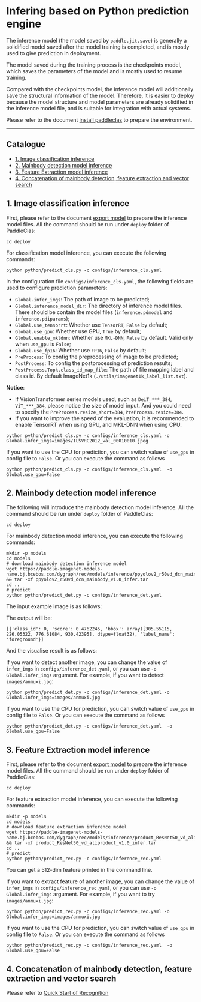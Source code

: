 # Infering based on Python prediction engine

The inference model (the model saved by `paddle.jit.save`) is generally a solidified model saved after the model training is completed, and is mostly used to give prediction in deployment.

The model saved during the training process is the checkpoints model, which saves the parameters of the model and is mostly used to resume training.

Compared with the checkpoints model, the inference model will additionally save the structural information of the model. Therefore, it is easier to deploy because the model structure and model parameters are already solidified in the inference model file, and is suitable for integration with actual systems.

Please refer to the document [install paddleclas](../installation.md) to prepare the environment.

---

## Catalogue

- [1. Image classification inference](#1)
- [2. Mainbody detection model inference](#2)
- [3. Feature Extraction model inference](#3)
- [4. Concatenation of mainbody detection, feature extraction and vector search](#4)


<a name="1"></a>
## 1. Image classification inference

First, please refer to the document [export model](./export_model_en.md) to prepare the inference model files. All the command should be run under `deploy` folder of PaddleClas:

```shell
cd deploy
```

For classification model inference, you can execute the following commands:

```shell
python python/predict_cls.py -c configs/inference_cls.yaml
```

In the configuration file `configs/inference_cls.yaml`, the following fields are used to configure prediction parameters:
* `Global.infer_imgs`: The path of image to be predicted;
* `Global.inference_model_dir`: The directory of inference model files. There should be contain the model files (`inference.pdmodel` and `inference.pdiparams`);
* `Global.use_tensorrt`: Whether use `TensorRT`, `False` by default;
* `Global.use_gpu`: Whether use GPU, `True` by default;
* `Global.enable_mkldnn`: Whether use `MKL-DNN`, `False` by default. Valid only when `use_gpu` is `False`;
* `Global.use_fp16`: Whether use `FP16`, `False` by default;
* `PreProcess`: To config the preprocessing of image to be predicted;
* `PostProcess`: To config the postprocessing of prediction results;
* `PostProcess.Topk.class_id_map_file`: The path of file mapping label and class id. By default ImageNet1k (`./utils/imagenet1k_label_list.txt`).

**Notice**:
* If VisionTransformer series models used, such as `DeiT_***_384`, `ViT_***_384`, please notice the size of model input. And you could need to specify the `PreProcess.resize_short=384`, `PreProcess.resize=384`.
* If you want to improve the speed of the evaluation, it is recommended to enable TensorRT when using GPU, and MKL-DNN when using CPU.

```shell
python python/predict_cls.py -c configs/inference_cls.yaml -o Global.infer_imgs=images/ILSVRC2012_val_00010010.jpeg
```

If you want to use the CPU for prediction, you can switch value of `use_gpu` in config file to `False`. Or you can execute the command as follows
```
python python/predict_cls.py -c configs/inference_cls.yaml  -o Global.use_gpu=False
```

<a name="2"></a>
## 2. Mainbody detection model inference

The following will introduce the mainbody detection model inference. All the command should be run under `deploy` folder of PaddleClas:

```shell
cd deploy
```

For mainbody detection model inference, you can execute the following commands:

```shell
mkdir -p models
cd models
# download mainbody detection inference model
wget https://paddle-imagenet-models-name.bj.bcebos.com/dygraph/rec/models/inference/ppyolov2_r50vd_dcn_mainbody_v1.0_infer.tar && tar -xf ppyolov2_r50vd_dcn_mainbody_v1.0_infer.tar
cd ..
# predict
python python/predict_det.py -c configs/inference_det.yaml
```

The input example image is as follows:
[](../images/recognition/product_demo/wangzai.jpg)

The output will be:

```text
[{'class_id': 0, 'score': 0.4762245, 'bbox': array([305.55115, 226.05322, 776.61084, 930.42395], dtype=float32), 'label_name': 'foreground'}]
```

And the visualise result is as follows:
[](../images/recognition/product_demo/wangzai_det_result.jpg)

If you want to detect another image, you can change the value of `infer_imgs` in `configs/inference_det.yaml`,
or you can use `-o Global.infer_imgs` argument. For example, if you want to detect `images/anmuxi.jpg`:

```shell
python python/predict_det.py -c configs/inference_det.yaml -o Global.infer_imgs=images/anmuxi.jpg
```

If you want to use the CPU for prediction, you can switch value of `use_gpu` in config file to `False`. Or you can execute the command as follows
```
python python/predict_det.py -c configs/inference_det.yaml  -o Global.use_gpu=False
```

<a name="3"></a>
## 3. Feature Extraction model inference

First, please refer to the document [export model](./export_model_en.md) to prepare the inference model files. All the command should be run under `deploy` folder of PaddleClas:

```shell
cd deploy
```

For feature extraction model inference, you can execute the following commands:

```shell
mkdir -p models
cd models
# download feature extraction inference model
wget https://paddle-imagenet-models-name.bj.bcebos.com/dygraph/rec/models/inference/product_ResNet50_vd_aliproduct_v1.0_infer.tar && tar -xf product_ResNet50_vd_aliproduct_v1.0_infer.tar
cd ..
# predict
python python/predict_rec.py -c configs/inference_rec.yaml
```
You can get a 512-dim feature printed in the command line.

If you want to extract feature of another image, you can change the value of `infer_imgs` in `configs/inference_rec.yaml`,
or you can use `-o Global.infer_imgs` argument. For example, if you want to try `images/anmuxi.jpg`:

```shell
python python/predict_rec.py -c configs/inference_rec.yaml -o Global.infer_imgs=images/anmuxi.jpg
```

If you want to use the CPU for prediction, you can switch value of `use_gpu` in config file to `False`. Or you can execute the command as follows

```
python python/predict_rec.py -c configs/inference_rec.yaml  -o Global.use_gpu=False
```

<a name="4"></a>
## 4. Concatenation of mainbody detection, feature extraction and vector search
 Please refer to [Quick Start of Recognition](../quick_start/quick_start_recognition_en.md)
